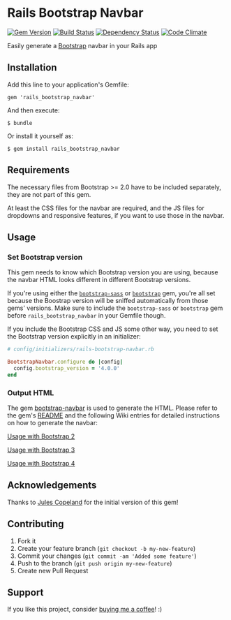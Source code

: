# Rails Bootstrap Navbar

[![Gem Version](https://badge.fury.io/rb/rails_bootstrap_navbar.png)](http://badge.fury.io/rb/rails_bootstrap_navbar)
[![Build Status](https://secure.travis-ci.org/bootstrap-ruby/rails-bootstrap-navbar.png)](http://travis-ci.org/bootstrap-ruby/rails-bootstrap-navbar)
[![Dependency Status](https://gemnasium.com/bootstrap-ruby/rails-bootstrap-navbar.png)](https://gemnasium.com/bootstrap-ruby/rails-bootstrap-navbar)
[![Code Climate](https://codeclimate.com/github/bootstrap-ruby/rails-bootstrap-navbar.png)](https://codeclimate.com/github/bootstrap-ruby/rails-bootstrap-navbar)

Easily generate a [Bootstrap](https://getbootstrap.com/) navbar in your Rails app

## Installation

Add this line to your application's Gemfile:

    gem 'rails_bootstrap_navbar'

And then execute:

    $ bundle

Or install it yourself as:

    $ gem install rails_bootstrap_navbar

## Requirements

The necessary files from Bootstrap >= 2.0 have to be included separately, they are not part of this gem.

At least the CSS files for the navbar are required, and the JS files for dropdowns and responsive features, if you want to use those in the navbar.

## Usage

### Set Bootstrap version

This gem needs to know which Bootstrap version you are using, because the navbar HTML looks different in different Bootstrap versions.

If you're using either the [`bootstrap-sass`](https://github.com/twbs/bootstrap-sass) or [`bootstrap`](https://github.com/twbs/bootstrap-rubygem) gem, you're all set because the Boostrap version will be sniffed automatically from those gems' versions. Make sure to include the `bootstrap-sass` or `bootstrap` gem before `rails_bootstrap_navbar` in your Gemfile though.

If you include the Bootstrap CSS and JS some other way, you need to set the Bootstrap version explicitly in an initializer:

```ruby
# config/initializers/rails-bootstrap-navbar.rb

BootstrapNavbar.configure do |config|
  config.bootstrap_version = '4.0.0'
end
```

### Output HTML

The gem [bootstrap-navbar](https://github.com/bootstrap-ruby/bootstrap-navbar) is used to generate the HTML. Please refer to the gem's [README](https://github.com/bootstrap-ruby/bootstrap-navbar/blob/master/README.md) and the following Wiki entries for detailed instructions on how to generate the navbar:

[Usage with Bootstrap 2](https://github.com/bootstrap-ruby/bootstrap-navbar/wiki/Usage-with-Bootstrap-2)

[Usage with Bootstrap 3](https://github.com/bootstrap-ruby/bootstrap-navbar/wiki/Usage-with-Bootstrap-3)

[Usage with Bootstrap 4](https://github.com/bootstrap-ruby/bootstrap-navbar/wiki/Usage-with-Bootstrap-4)

## Acknowledgements

Thanks to [Jules Copeland](https://github.com/julescopeland) for the initial version of this gem!

## Contributing

1. Fork it
2. Create your feature branch (`git checkout -b my-new-feature`)
3. Commit your changes (`git commit -am 'Added some feature'`)
4. Push to the branch (`git push origin my-new-feature`)
5. Create new Pull Request

## Support

If you like this project, consider [buying me a coffee](https://www.buymeacoffee.com/279lcDtbF)! :)
